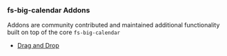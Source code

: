 ### fs-big-calendar Addons

Addons are community contributed and maintained additional functionality built on top of the core `fs-big-calendar`

* [Drag and Drop](./dragAndDrop/README.md)
